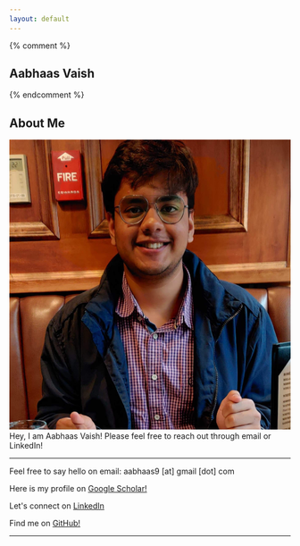 ```yaml
---
layout: default
---
```

{% comment %} 
## Aabhaas Vaish
{% endcomment %} 
## About Me
<img class="profile-picture" src="av_new.jpg">
Hey, I am Aabhaas Vaish! Please feel free to reach out through email or LinkedIn!

---
Feel free to say hello on email: aabhaas9 [at] gmail [dot] com

Here is my profile on [Google Scholar!](https://scholar.google.com/citations?user=RZFBI7sAAAAJ&hl=en)

Let's connect on [LinkedIn](https://www.linkedin.com/in/aabhaas-vaish/)

Find me on [GitHub!](https://github.com/aabhaas-vaish/)

---

